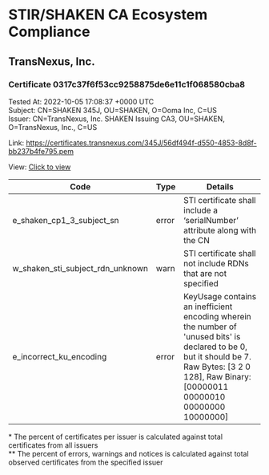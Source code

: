 # STIR/SHAKEN CA Ecosystem Compliance
## TransNexus, Inc.

### Certificate 0317c37f6f53cc9258875de6e11c1f068580cba8
Tested At: 2022-10-05 17:08:37 +0000 UTC\
Subject: CN=SHAKEN 345J, OU=SHAKEN, O=Ooma Inc, C=US\
Issuer: CN=TransNexus\, Inc. SHAKEN Issuing CA3, OU=SHAKEN, O=TransNexus\, Inc., C=US

Link: https://certificates.transnexus.com/345J/56df494f-d550-4853-8d8f-bb237b4fe795.pem

View: [Click to view](https://understandingwebpki.com/?cert=MIIC6zCCApCgAwIBAgIQdfSNqpBoksfYfobmTUAehzAKBggqhkjOPQQDAjBnMQswCQYDVQQGEwJVUzEZMBcGA1UEChMQVHJhbnNOZXh1cywgSW5jLjEPMA0GA1UECxMGU0hBS0VOMSwwKgYDVQQDEyNUcmFuc05leHVzLCBJbmMuIFNIQUtFTiBJc3N1aW5nIENBMzAeFw0yMjA5MTAwNDAxMzlaFw0yMjEwMTAwNDAxMzhaMEcxCzAJBgNVBAYTAlVTMREwDwYDVQQKEwhPb21hIEluYzEPMA0GA1UECxMGU0hBS0VOMRQwEgYDVQQDEwtTSEFLRU4gMzQ1SjBZMBMGByqGSM49AgEGCCqGSM49AwEHA0IABF%2FijT4eQgOpluYmtvyZFsoSPCRZcUtEwnrzqPq08mdLnSAA%2F9j5D1NinqrLi%2BO94H6vdaB7pp7%2FeZmkn5bXM0ajggE8MIIBODAMBgNVHRMBAf8EAjAAMA4GA1UdDwEB%2FwQEAwIAgDAdBgNVHQ4EFgQUywsn8iu841rKAO2jgWZFoq%2FonI8wHwYDVR0jBBgwFoAUu5beMRLN05aZhKQ2MGA811KBfScwFwYDVR0gBBAwDjAMBgpghkgBhv8JAQEDMIGmBgNVHR8EgZ4wgZswgZigOqA4hjZodHRwczovL2F1dGhlbnRpY2F0ZS1hcGkuaWNvbmVjdGl2LmNvbS9kb3dubG9hZC92MS9jcmyiWqRYMFYxFDASBgNVBAcMC0JyaWRnZXdhdGVyMQswCQYDVQQIDAJOSjETMBEGA1UEAwwKU1RJLVBBIENSTDELMAkGA1UEBhMCVVMxDzANBgNVBAoMBlNUSS1QQTAWBggrBgEFBQcBGgQKMAigBhYEMzQ1SjAKBggqhkjOPQQDAgNJADBGAiEAoRZoEtSSu3rH%2FmlALUOHWwkfOplY%2FR6PRrkK78C%2FyhECIQCO6aGIaJezP8WHOCuLTvKXEgnZnVh101kzgNn1%2BH4eFg%3D%3D)


| Code | Type | Details |
|------|------|---------|
| e_shaken_cp1_3_subject_sn | error | STI certificate shall include a ‘serialNumber’ attribute along with the CN |
| w_shaken_sti_subject_rdn_unknown | warn | STI certificate shall not include RDNs that are not specified |
| e_incorrect_ku_encoding | error | KeyUsage contains an inefficient encoding wherein the number of 'unused bits' is declared to be 0, but it should be 7. Raw Bytes: [3 2 0 128], Raw Binary: [00000011 00000010 00000000 10000000] |

\* The percent of certificates per issuer is calculated against total certificates from all issuers\
\*\* The percent of errors, warnings and notices is calculated against total observed certificates from the specified issuer
